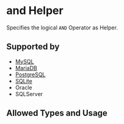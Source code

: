 # and Helper
Specifies the logical `AND` Operator as Helper.

## Supported by
- [MySQL](https://dev.mysql.com/doc/refman/5.7/en/logical-operators.html#operator_and)
- [MariaDB](https://mariadb.com/kb/en/library/and/)
- [PostgreSQL](https://www.postgresql.org/docs/9.5/static/functions-comparison.html)
- [SQLite](https://sqlite.org/lang_expr.html)
- Oracle
- SQLServer

## Allowed Types and Usage

